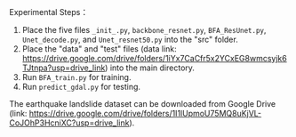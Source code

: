 Experimental Steps：
1. Place the five files `_init_.py`, `backbone_resnet.py`, `BFA_ResUnet.py`, `Unet_decode.py`, and `Unet_resnet50.py` into the "src" folder.
2. Place the "data" and "test" files (data link: https://drive.google.com/drive/folders/1iYx7CaCfr5x2YCxEG8wmcsyjk6TJtnpa?usp=drive_link) into the main directory.
3. Run `BFA_train.py` for training.
4. Run `predict_gdal.py` for testing.

The earthquake landslide dataset can be downloaded from Google Drive (link: https://drive.google.com/drive/folders/1I1lUpmoU75MQ8uKjVL-CoJOhP3HcniXC?usp=drive_link).
